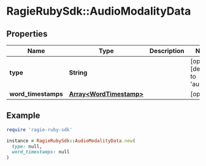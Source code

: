 # RagieRubySdk::AudioModalityData

## Properties

| Name | Type | Description | Notes |
| ---- | ---- | ----------- | ----- |
| **type** | **String** |  | [optional][default to &#39;audio&#39;] |
| **word_timestamps** | [**Array&lt;WordTimestamp&gt;**](WordTimestamp.md) |  | [optional] |

## Example

```ruby
require 'ragie-ruby-sdk'

instance = RagieRubySdk::AudioModalityData.new(
  type: null,
  word_timestamps: null
)
```

